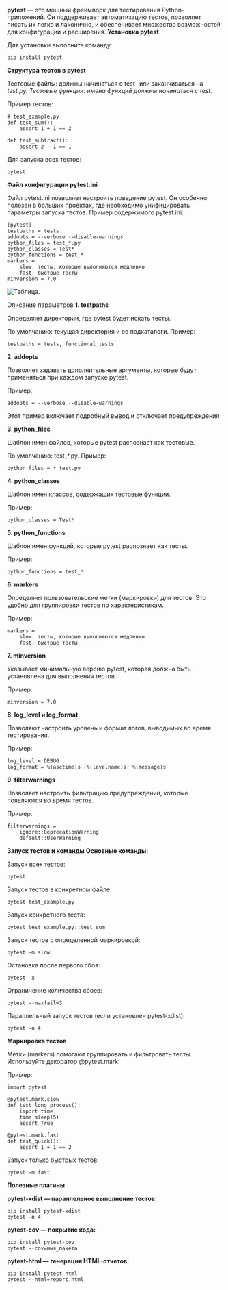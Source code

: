 **pytest** — это мощный фреймворк для тестирования Python-приложений. Он поддерживает автоматизацию тестов, позволяет писать их легко и лаконично, и обеспечивает множество возможностей для конфигурации и расширения.
**Установка pytest**

Для установки выполните команду: 
```angular2html
pip install pytest
```

**Структура тестов в pytest**

Тестовые файлы: должны начинаться с test_ или заканчиваться на _test.py.
Тестовые функции: имена функций должны начинаться с test_.

Пример тестов:
```angular2html
# test_example.py
def test_sum():
    assert 1 + 1 == 2

def test_subtract():
    assert 2 - 1 == 1
```

Для запуска всех тестов:
```angular2html
pytest
```

**Файл конфигурации pytest.ini**

Файл pytest.ini позволяет настроить поведение pytest. Он особенно полезен в больших проектах, где необходимо унифицировать параметры запуска тестов.
Пример содержимого pytest.ini:
```angular2html
[pytest]
testpaths = tests
addopts = --verbose --disable-warnings
python_files = test_*.py
python_classes = Test*
python_functions = test_*
markers =
    slow: тесты, которые выполняются медленно
    fast: быстрые тесты
minversion = 7.0
```

![Таблица.](images/2024-11-26_06-12.jpg)

Описание параметров
**1. testpaths**

Определяет директории, где pytest будет искать тесты.

По умолчанию: текущая директория и ее подкаталоги.
Пример:
```
testpaths = tests, functional_tests
```
**2. addopts**

Позволяет задавать дополнительные аргументы, которые будут применяться при каждом запуске pytest.

Пример:
```
addopts = --verbose --disable-warnings
```
Этот пример включает подробный вывод и отключает предупреждения.

**3. python_files**

Шаблон имен файлов, которые pytest распознает как тестовые.

По умолчанию: test_*.py.
Пример:
```
python_files = *_test.py
```
**4. python_classes**

Шаблон имен классов, содержащих тестовые функции.

Пример:
```
python_classes = Test*
```
**5. python_functions**

Шаблон имен функций, которые pytest распознает как тесты.

Пример:
```
python_functions = test_*
```
**6. markers**

Определяет пользовательские метки (маркировки) для тестов. Это удобно для группировки тестов по характеристикам.

Пример:
```
markers =
    slow: тесты, которые выполняются медленно
    fast: быстрые тесты
```
**7. minversion**

Указывает минимальную версию pytest, которая должна быть установлена для выполнения тестов.

Пример:
```
minversion = 7.0
```
**8. log_level и log_format**

Позволяют настроить уровень и формат логов, выводимых во время тестирования.

Пример:
```
log_level = DEBUG
log_format = %(asctime)s [%(levelname)s] %(message)s
```
**9. filterwarnings**

Позволяет настроить фильтрацию предупреждений, которые появляются во время тестов.

Пример:
```
filterwarnings =
    ignore::DeprecationWarning
    default::UserWarning
```

**Запуск тестов и команды**
**Основные команды:**

Запуск всех тестов:
```
pytest
```
Запуск тестов в конкретном файле:
```
pytest test_example.py
```
Запуск конкретного теста:
```
pytest test_example.py::test_sum
```
Запуск тестов с определенной маркировкой:
```
pytest -m slow
```
Остановка после первого сбоя:
```
pytest -x
```
Ограничение количества сбоев:
```
pytest --maxfail=3
```
Параллельный запуск тестов (если установлен pytest-xdist):
```
pytest -n 4
```

**Маркировка тестов**

Метки (markers) помогают группировать и фильтровать тесты. Используйте декоратор @pytest.mark.

Пример:
```angular2html
import pytest

@pytest.mark.slow
def test_long_process():
    import time
    time.sleep(5)
    assert True

@pytest.mark.fast
def test_quick():
    assert 1 + 1 == 2

```

Запуск только быстрых тестов:
```angular2html
pytest -m fast
```

**Полезные плагины**

**pytest-xdist — параллельное выполнение тестов:**
```
pip install pytest-xdist
pytest -n 4
```
**pytest-cov — покрытие кода:**
```
pip install pytest-cov
pytest --cov=имя_пакета
```
**pytest-html — генерация HTML-отчетов:**
```
pip install pytest-html
pytest --html=report.html
```
